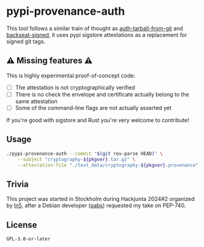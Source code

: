 # pypi-provenance-auth

This tool follows a similar train of thought as [auth-tarball-from-git] and [backseat-signed],
it uses pypi sigstore attestations as a replacement for signed git tags.

[auth-tarball-from-git]: https://github.com/kpcyrd/auth-tarball-from-git
[backseat-signed]: https://github.com/kpcyrd/backseat-signed

## ⚠️ Missing features ⚠️

This is highly experimental proof-of-concept code:

- [ ] The attestation is not cryptographically verified
- [ ] There is no check the envelope and certificate actually belong to the same attestation
- [ ] Some of the command-line flags are not actually asserted yet

If you're good with sigstore and Rust you're very welcome to contribute!

## Usage

```sh
./pypi-provenance-auth --commit "$(git rev-parse HEAD)" \
    --subject "cryptography-${pkgver}.tar.gz" \
    --attestation-file "./test_data/cryptography-${pkgver}.provenance"
```

## Trivia

This project was started in Stockholm during Hackjunta 2024#2 organized by
[ln5], after a Debian developer ([pabs]) requested my take on PEP-740.

[ln5]: https://github.com/ln5
[pabs]: https://github.com/pabs3

## License

`GPL-3.0-or-later`
